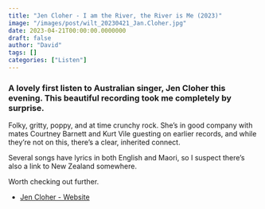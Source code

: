 ```yaml
---
title: "Jen Cloher - I am the River, the River is Me (2023)"
image: "/images/post/wilt_20230421_Jan.Cloher.jpg"
date: 2023-04-21T00:00:00.0000000
draft: false
author: "David"
tags: []
categories: ["Listen"]
---
```

### A lovely first listen to Australian singer, Jen Cloher this evening. This beautiful recording took me completely by surprise. 

 Folky, gritty, poppy, and at time crunchy rock. She’s in good company with mates Courtney Barnett and Kurt Vile guesting on earlier records, and while they’re not on this, there’s a clear, inherited connect.

 Several songs have lyrics in both English and Maori, so I suspect there’s also a link to New Zealand somewhere.

 Worth checking out further. 

-  [Jen Cloher - Website](https://www.jencloher.com/jen)
